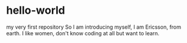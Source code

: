 # hello-world
my very first repository
So I am introducing myself, I am Ericsson, from earth. 
I like women, don't know coding at all but want to learn.
